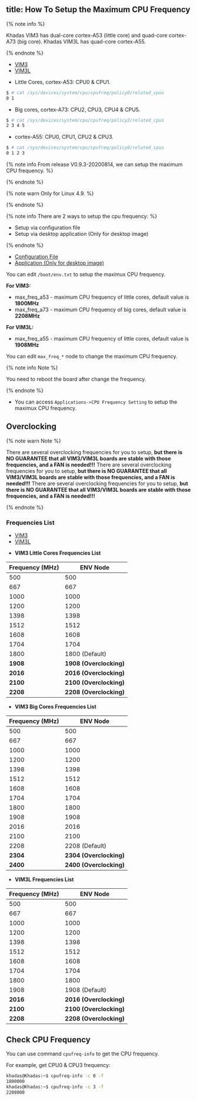 title: How To Setup the Maximum CPU Frequency
---

{% note info %}

Khadas VIM3 has dual-core cortex-A53 (little core) and quad-core cortex-A73 (big core).
Khadas VIM3L has quad-core cortex-A55.

{% endnote %}

<ul class="nav nav-tabs" id="myTab" role="tablist">
  <li class="nav-item" role="presentation">
    <a class="nav-link active" id="vim3-tab" data-toggle="tab" href="#vim3" role="tab" aria-controls="vim3" aria-selected="true">VIM3</a>
  </li>
  <li class="nav-item" role="presentation">
    <a class="nav-link" id="vim3l-tab" data-toggle="tab" href="#vim3l" role="tab" aria-controls="vim3l" aria-selected="false">VIM3L</a>
  </li>
</ul>
<div class="tab-content" id="myTabContent">
<div class="tab-pane fade show active" id="vim3" role="tabpanel" aria-labelledby="vim3-tab">

* Little Cores, cortex-A53: CPU0 & CPU1.

```bash
$ # cat /sys/devices/system/cpu/cpufreq/policy0/related_cpus
0 1
```

* Big cores, cortex-A73: CPU2, CPU3, CPU4 & CPU5.

```bash
$ # cat /sys/devices/system/cpu/cpufreq/policy2/related_cpus
2 3 4 5
```
</div>
<div class="tab-pane fade show" id="vim3l" role="tabpanel" aria-labelledby="vim3l-tab">

* cortex-A55: CPU0, CPU1, CPU2 & CPU3.

```bash
$ # cat /sys/devices/system/cpu/cpufreq/policy0/related_cpus
0 1 2 3
```

</div>
</div>

{% note info From release V0.9.3-20200814, we can setup the maximum CPU frequency. %}

{% endnote %}

{% note warn Only for Linux 4.9. %}

{% endnote %}


{% note info There are 2 ways to setup the cpu frequency: %}

* Setup via configuration file
* Setup via desktop application (Only for desktop image)

{% endnote %}

<ul class="nav nav-tabs" id="myTab" role="tablist">
  <li class="nav-item" role="presentation">
    <a class="nav-link active" id="file-tab" data-toggle="tab" href="#file" role="tab" aria-controls="file" aria-selected="true">Configuration File</a>
  </li>
  <li class="nav-item" role="presentation">
    <a class="nav-link" id="app-tab" data-toggle="tab" href="#app" role="tab" aria-controls="app" aria-selected="false">Application (Only for desktop image)</a>
  </li>
</ul>
<div class="tab-content" id="myTabContent">
<div class="tab-pane fade show active" id="file" role="tabpanel" aria-labelledby="file-tab">

You can edit `/boot/env.txt` to setup the maximux CPU frequency.

**For VIM3:**

* max_freq_a53 - maximum CPU frequency of little cores, default value is **1800MHz**
* max_freq_a73 - maximum CPU frequency of big cores, default value is **2208MHz**

**For VIM3L:**

* max_freq_a55 - maximum CPU frequency of little cores, default value is **1908MHz**

You can edit `max_freq_*` node to change the maximum CPU frequency.

{% note info Note %}

You need to reboot the board after change the frequency.

{% endnote %}

</div>
<div class="tab-pane fade show" id="app" role="tabpanel" aria-labelledby="app-tab">

* You can access `Applications->CPU Frequency Setting` to setup the maximux CPU frequency.

</div>
</div>

## Overclocking

{% note warn Note %}

There are several overclocking frequencies for you to setup, **but there is NO GUARANTEE that all VIM3/VIM3L boards are stable with those frequencies, and a FAN is needed!!!**
There are several overclocking frequencies for you to setup, **but there is NO GUARANTEE that all VIM3/VIM3L boards are stable with those frequencies, and a FAN is needed!!!**
There are several overclocking frequencies for you to setup, **but there is NO GUARANTEE that all VIM3/VIM3L boards are stable with those frequencies, and a FAN is needed!!!**

{% endnote %}

### Frequencies List

<ul class="nav nav-tabs" id="myTab" role="tablist">
  <li class="nav-item" role="presentation">
    <a class="nav-link active" id="vim3-2-tab" data-toggle="tab" href="#vim3-2" role="tab" aria-controls="vim3-2" aria-selected="true">VIM3</a>
  </li>
  <li class="nav-item" role="presentation">
    <a class="nav-link" id="vim3l-2-tab" data-toggle="tab" href="#vim3l-2" role="tab" aria-controls="vim3l-2" aria-selected="false">VIM3L</a>
  </li>
</ul>
<div class="tab-content" id="myTabContent">
<div class="tab-pane fade show active" id="vim3-2" role="tabpanel" aria-labelledby="vim3-2-tab">


* **VIM3 Little Cores Frequencies List**

|  Frequency (MHz)   | ENV Node  |
|  ----  | ----  |
| 500  | 500 |
| 667  | 667 |
| 1000  | 1000 |
| 1200  | 1200 |
| 1398  | 1398 |
| 1512  | 1512 |
| 1608  | 1608 |
| 1704  | 1704 |
| 1800  | 1800 (Default)|
| **1908**  | **1908 (Overclocking)**|
| **2016**  | **2016 (Overclocking)**|
| **2100**  | **2100 (Overclocking)**|
| **2208**  | **2208 (Overclocking)**|

* **VIM3 Big Cores Frequencies List**

|  Frequency (MHz)   | ENV Node  |
|  ----  | ----  |
| 500  | 500 |
| 667  | 667 |
| 1000  | 1000 |
| 1200  | 1200 |
| 1398  | 1398 |
| 1512  | 1512 |
| 1608  | 1608 |
| 1704  | 1704 |
| 1800  | 1800 |
| 1908  | 1908 |
| 2016  | 2016 |
| 2100  | 2100 |        
| 2208  | 2208 (Default)|
| **2304**  | **2304 (Overclocking)**|
| **2400**  | **2400 (Overclocking)**|

</div>
<div class="tab-pane fade show" id="vim3l-2" role="tabpanel" aria-labelledby="vim3l-2-tab">

* **VIM3L Frequencies List**

|  Frequency (MHz)   | ENV Node  |
|  ----  | ----  |
| 500  | 500 |
| 667  | 667 |
| 1000  | 1000 |
| 1200  | 1200 |
| 1398  | 1398 |
| 1512  | 1512 |
| 1608  | 1608 |
| 1704  | 1704 |
| 1800  | 1800 |
| 1908  | 1908 (Default)|
| **2016**  | **2016 (Overclocking)**|
| **2100**  | **2100 (Overclocking)**|
| **2208**  | **2208 (Overclocking)**|

</div>
</div>

## Check CPU Frequency

You can use command `cpufreq-info` to get the CPU frequency.

For example, get CPU0 & CPU3 frequency:

```sh
khadas@Khadas:~$ cpufreq-info -c 0 -f
1800000
khadas@Khadas:~$ cpufreq-info -c 3 -f
2208000
```
